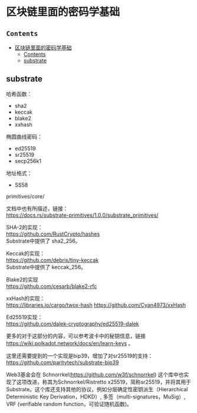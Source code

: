 # 区块链里面的密码学基础


## `Contents`
- [区块链里面的密码学基础](#%e5%8c%ba%e5%9d%97%e9%93%be%e9%87%8c%e9%9d%a2%e7%9a%84%e5%af%86%e7%a0%81%e5%ad%a6%e5%9f%ba%e7%a1%80)
  - [Contents](#contents)
  - [substrate](#substrate)

## substrate

哈希函数：
* sha2
* keccak
* blake2
* xxhash

椭圆曲线密码：
* ed25519
* sr25519
* secp256k1

地址格式：
* SS58

primitives/core/

文档中也有所描述，链接：  
 https://docs.rs/substrate-primitives/1.0.0/substrate_primitives/  

SHA-2的实现：  
https://github.com/RustCrypto/hashes  
Substrate中提供了 sha2_256。

Keccak的实现：  
https://github.com/debris/tiny-keccak  
Substrate中提供了 keccak_256。

Blake2的实现  
 https://github.com/cesarb/blake2-rfc

 xxHash的实现：  
https://libraries.io/cargo/twox-hash
 https://github.com/Cyan4973/xxHash

Ed25519实现：  
https://github.com/dalek-cryptography/ed25519-dalek

更多的对于这部分的内容，可以参考波卡中的秘钥信息，链接  
 https://wiki.polkadot.network/docs/en/learn-keys 。

这里还需要提到的一个实现是bip39，增加了对sr25519的支持：  
https://github.com/paritytech/substrate-bip39  

Web3基金会在 Schnorrkel(https://github.com/w3f/schnorrkel)  这个库中也实现了这项改进，称其为Schnorrkel/Ristretto x25519，简称sr25519，并将其用于Substrate。这个库还支持其他的协议，例如分层确定性密钥派生（Hierarchical Deterministic Key Derivation，HDKD）, 多签（multi-signatures，MuSig）, VRF (verifiable random function，可验证随机函数)。